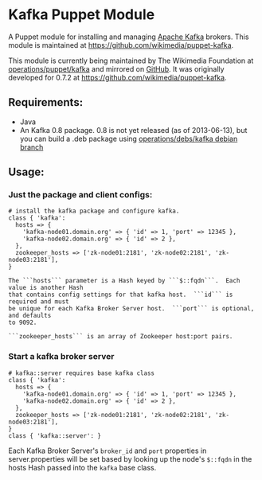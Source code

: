 # Kafka Puppet Module

A Puppet module for installing and managing [Apache Kafka](http://kafka.apache.org/) brokers.
This module is maintained at https://github.com/wikimedia/puppet-kafka.

This module is currently being maintained by The Wikimedia Foundation at
[operations/puppet/kafka](https://gerrit.wikimedia.org/r/gitweb?p=operations%2Fpuppet%2Fkafka.git;a=summary)
and mirrored on [GitHub](https://github.com/wikimedia/operations-puppet-kafka).
It was originally developed for 0.7.2 at https://github.com/wikimedia/puppet-kafka.


## Requirements:
- Java
- An Kafka 0.8 package.
  0.8 is not yet released (as of 2013-06-13), but you can build a .deb package using
  [operations/debs/kafka debian branch](https://github.com/wikimedia/operations-debs-kafka/tree/debian)

## Usage:

### Just the package and client configs:
```puppet
# install the kafka package and configure kafka.
class { 'kafka':
  hosts => {
    'kafka-node01.domain.org' => { 'id' => 1, 'port' => 12345 },
    'kafka-node02.domain.org' => { 'id' => 2 },
  },
  zookeeper_hosts => ['zk-node01:2181', 'zk-node02:2181', 'zk-node03:2181'],
}

The ```hosts``` parameter is a Hash keyed by ```$::fqdn```.  Each value is another Hash
that contains config settings for that kafka host.  ```id``` is required and must
be unique for each Kafka Broker Server host.  ```port``` is optional, and defaults
to 9092.

```zookeeper_hosts``` is an array of Zookeeper host:port pairs.
```

### Start a kafka broker server
```puppet
# kafka::server requires base kafka class
class { 'kafka':
  hosts => {
    'kafka-node01.domain.org' => { 'id' => 1, 'port' => 12345 },
    'kafka-node02.domain.org' => { 'id' => 2 },
  },
  zookeeper_hosts => ['zk-node01:2181', 'zk-node02:2181', 'zk-node03:2181'],
}
class { 'kafka::server': }
```

Each Kafka Broker Server's ```broker_id``` and ```port``` properties in server.properties
will be set based by looking up the node's ```$::fqdn``` in the hosts 
Hash passed into the ```kafka``` base class.
